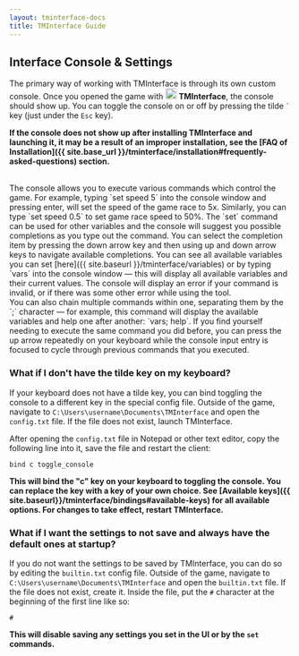 ```yaml
---
layout: tminterface-docs
title: TMInterface Guide
---
```


## Interface Console & Settings
The primary way of working with TMInterface is through its own custom console. Once you opened the game with <img src="{{ site.baseurl }}/assets/images/icons/ificon.png" width="20px" style="border-radius: 10%"> <b>TMInterface</b>, the console should show up. You can toggle the console on or off by pressing the tilde `` ` ``  key (just under the `Esc`  key).

**If the console does not show up after installing TMInterface and launching it, it may be a result of an improper installation, see the [FAQ of Installation]({{ site.base_url }}/tminterface/installation#frequently-asked-questions) section.**

<br>
The console allows you to execute various commands which control the game. For example, typing `set speed 5` into the console window and pressing enter, will set the speed of the game race to 5x. Similarly, you can type `set speed 0.5` to set game race speed to 50%. The `set` command can be used for other variables and the console will suggest you possible completions as you type out the command. You can select the completion item by pressing the down arrow key and then using up and down arrow keys to navigate available completions. You can see all available variables you can set [here]({{ site.baseurl }}/tminterface/variables) or by typing `vars` into the console window — this will display all available variables and their current values. The console will display an error if your command is invalid, or if there was some other error while using the tool.

<br>
You can also chain multiple commands within one, separating them by the `;` character  — for example, this command will display the available variables and help one after another: `vars; help`. If you find yourself needing to execute the same command you did before, you can press the up arrow repeatedly on your keyboard while the console input entry is focused to cycle through previous commands that you executed.

<!-- <br>
You can use the builtin Settings tab to tweak the settings using a simple UI. There you can customize many different aspects of TMInterface, including the builtin input display, input commands, bruteforce settings and more. Those settings will be saved for later use when you open TMInterface again. -->

### What if I don't have the tilde key on my keyboard?
If your keyboard does not have a tilde key, you can bind toggling the console to a different key in the special config file. Outside of the game, navigate to `C:\Users\username\Documents\TMInterface` and open the `config.txt` file. If the file does not exist, launch TMInterface.

After opening the `config.txt` file in Notepad or other text editor, copy the following line into it, save the file and restart the client:
```
bind c toggle_console
```

**This will bind the "c" key on your keyboard to toggling the console. You can replace the key with a key of your own choice. See [Available keys]({{ site.baseurl}}/tminterface/bindings#available-keys) for all available options. For changes to take effect, restart TMInterface.**

### What if I want the settings to not save and always have the default ones at startup?
If you do not want the settings to be saved by TMInterface, you can do so by editing the `builtin.txt` config file. Outside of the game, navigate to `C:\Users\username\Documents\TMInterface` and open the `builtin.txt` file. If the file does not exist, create it. Inside the file, put the `#` character at the beginning of the first line like so:
```
#
```
**This will disable saving any settings you set in the UI or by the `set` commands.**